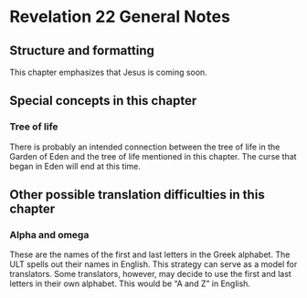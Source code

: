 # Revelation 22 General Notes
## Structure and formatting

This chapter emphasizes that Jesus is coming soon.

## Special concepts in this chapter

### Tree of life

There is probably an intended connection between the tree of life in the Garden of Eden and the tree of life mentioned in this chapter. The curse that began in Eden will end at this time.

## Other possible translation difficulties in this chapter

### Alpha and omega

These are the names of the first and last letters in the Greek alphabet. The ULT spells out their names in English. This strategy can serve as a model for translators. Some translators, however, may decide to use the first and last letters in their own alphabet. This would be “A and Z” in English.